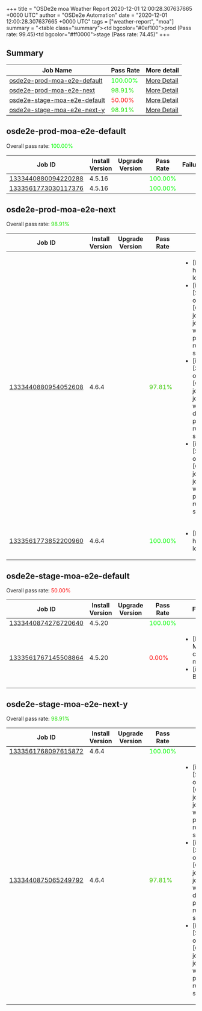 +++
title = "OSDe2e moa Weather Report 2020-12-01 12:00:28.307637665 +0000 UTC"
author = "OSDe2e Automation"
date = "2020-12-01 12:00:28.307637665 +0000 UTC"
tags = ["weather-report", "moa"]
summary = "<table class=\"summary\"><tr><td bgcolor=\"#0ef100\"></td><td>prod (Pass rate: 99.45)</td></tr><tr><td bgcolor=\"#ff0000\"></td><td>stage (Pass rate: 74.45)</td></tr></table>"
+++
## Summary

| Job Name | Pass Rate | More detail |
|----------|-----------|-------------|
|[osde2e-prod-moa-e2e-default](https://prow.svc.ci.openshift.org/?job=osde2e-prod-moa-e2e-default)| <span style="color:#01fe00;">100.00%</span>|[More Detail](#osde2e-prod-moa-e2e-default)|
|[osde2e-prod-moa-e2e-next](https://prow.svc.ci.openshift.org/?job=osde2e-prod-moa-e2e-next)| <span style="color:#1ce300;">98.91%</span>|[More Detail](#osde2e-prod-moa-e2e-next)|
|[osde2e-stage-moa-e2e-default](https://prow.svc.ci.openshift.org/?job=osde2e-stage-moa-e2e-default)| <span style="color:#ff0000;">50.00%</span>|[More Detail](#osde2e-stage-moa-e2e-default)|
|[osde2e-stage-moa-e2e-next-y](https://prow.svc.ci.openshift.org/?job=osde2e-stage-moa-e2e-next-y)| <span style="color:#1ce300;">98.91%</span>|[More Detail](#osde2e-stage-moa-e2e-next-y)|



## osde2e-prod-moa-e2e-default

Overall pass rate: <span style="color:#01fe00;">100.00%</span>

| Job ID | Install Version | Upgrade Version | Pass Rate | Failures |
|--------|-----------------|-----------------|-----------|----------|
[1333440880094220288](https://prow.ci.openshift.org/view/gs/origin-ci-test/logs/osde2e-prod-moa-e2e-default/1333440880094220288) | 4.5.16 |  | <span style="color:#01fe00;">100.00%</span>|
[1333561773030117376](https://prow.ci.openshift.org/view/gs/origin-ci-test/logs/osde2e-prod-moa-e2e-default/1333561773030117376) | 4.5.16 |  | <span style="color:#01fe00;">100.00%</span>|



## osde2e-prod-moa-e2e-next

Overall pass rate: <span style="color:#1ce300;">98.91%</span>

| Job ID | Install Version | Upgrade Version | Pass Rate | Failures |
|--------|-----------------|-----------------|-----------|----------|
[1333440880954052608](https://prow.ci.openshift.org/view/gs/origin-ci-test/logs/osde2e-prod-moa-e2e-next/1333440880954052608) | 4.6.4 |  | <span style="color:#38c700;">97.81%</span>|<ul><li>[Log Metrics] host-dns-lookup</li><li>[install] [Suite: operators] [OSD] Prune jobs pruner jobs should works builds-pruner should run successfully</li><li>[install] [Suite: operators] [OSD] Prune jobs pruner jobs should works deployments-pruner should run successfully</li><li>[install] [Suite: operators] [OSD] Prune jobs pruner jobs should works image-pruner should run successfully</li></ul>
[1333561773852200960](https://prow.ci.openshift.org/view/gs/origin-ci-test/logs/osde2e-prod-moa-e2e-next/1333561773852200960) | 4.6.4 |  | <span style="color:#01fe00;">100.00%</span>|<ul><li>[Log Metrics] host-dns-lookup</li></ul>



## osde2e-stage-moa-e2e-default

Overall pass rate: <span style="color:#ff0000;">50.00%</span>

| Job ID | Install Version | Upgrade Version | Pass Rate | Failures |
|--------|-----------------|-----------------|-----------|----------|
[1333440874276720640](https://prow.ci.openshift.org/view/gs/origin-ci-test/logs/osde2e-stage-moa-e2e-default/1333440874276720640) | 4.5.20 |  | <span style="color:#01fe00;">100.00%</span>|
[1333561767145508864](https://prow.ci.openshift.org/view/gs/origin-ci-test/logs/osde2e-stage-moa-e2e-default/1333561767145508864) | 4.5.20 |  | <span style="color:#ff0000;">0.00%</span>|<ul><li>[Log Metrics] cluster-mgmt-500</li><li>[install] BeforeSuite</li></ul>



## osde2e-stage-moa-e2e-next-y

Overall pass rate: <span style="color:#1ce300;">98.91%</span>

| Job ID | Install Version | Upgrade Version | Pass Rate | Failures |
|--------|-----------------|-----------------|-----------|----------|
[1333561768097615872](https://prow.ci.openshift.org/view/gs/origin-ci-test/logs/osde2e-stage-moa-e2e-next-y/1333561768097615872) | 4.6.4 |  | <span style="color:#01fe00;">100.00%</span>|
[1333440875065249792](https://prow.ci.openshift.org/view/gs/origin-ci-test/logs/osde2e-stage-moa-e2e-next-y/1333440875065249792) | 4.6.4 |  | <span style="color:#38c700;">97.81%</span>|<ul><li>[install] [Suite: operators] [OSD] Prune jobs pruner jobs should works builds-pruner should run successfully</li><li>[install] [Suite: operators] [OSD] Prune jobs pruner jobs should works deployments-pruner should run successfully</li><li>[install] [Suite: operators] [OSD] Prune jobs pruner jobs should works image-pruner should run successfully</li></ul>



